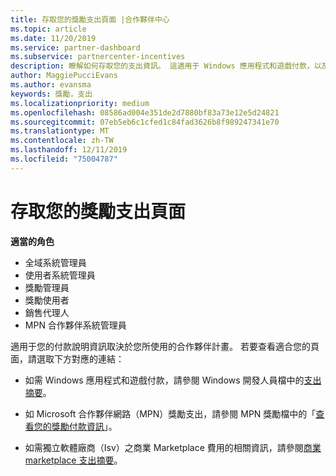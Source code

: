 ```yaml
---
title: 存取您的獎勵支出頁面 |合作夥伴中心
ms.topic: article
ms.date: 11/20/2019
ms.service: partner-dashboard
ms.subservice: partnercenter-incentives
description: 瞭解如何存取您的支出資訊。 這適用于 Windows 應用程式和遊戲付款，以及 MPN 獎勵支出。
author: MaggiePucciEvans
ms.author: evansma
keywords: 獎勵，支出
ms.localizationpriority: medium
ms.openlocfilehash: 08586ad004e351de2d7880bf83a73e12e5d24821
ms.sourcegitcommit: 07eb5eb6c1cfed1c84fad3626b8f989247341e70
ms.translationtype: MT
ms.contentlocale: zh-TW
ms.lasthandoff: 12/11/2019
ms.locfileid: "75004787"
---
```

# <a name="access-your-incentives-payouts-page"></a>存取您的獎勵支出頁面

**適當的角色**
-   全域系統管理員
-   使用者系統管理員
-   獎勵管理員
-   獎勵使用者
-   銷售代理人
-   MPN 合作夥伴系統管理員

適用于您的付款說明資訊取決於您所使用的合作夥伴計畫。 若要查看適合您的頁面，請選取下方對應的連結：

- 如需 Windows 應用程式和遊戲付款，請參閱 Windows 開發人員檔中的[支出摘要](https://docs.microsoft.com/windows/uwp/publish/payout-summary)。

- 如 Microsoft 合作夥伴網路（MPN）獎勵支出，請參閱 MPN 獎勵檔中的「[查看您的獎勵付款資訊](understand-incentive-payouts.md)」。

- 如需獨立軟體廠商（Isv）之商業 Marketplace 費用的相關資訊，請參閱[商業 marketplace 支出摘要](https://docs.microsoft.com/azure/marketplace/partner-center-portal/payout-summary)。
